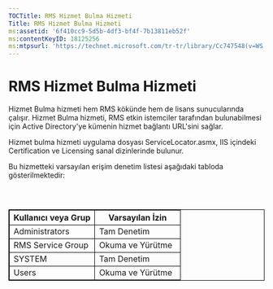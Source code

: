 ```yaml
---
TOCTitle: RMS Hizmet Bulma Hizmeti
Title: RMS Hizmet Bulma Hizmeti
ms:assetid: '6f410cc9-5d5b-4df3-bf4f-7b13811eb52f'
ms:contentKeyID: 18125256
ms:mtpsurl: 'https://technet.microsoft.com/tr-tr/library/Cc747548(v=WS.10)'
---
```


RMS Hizmet Bulma Hizmeti
========================

Hizmet Bulma hizmeti hem RMS kökünde hem de lisans sunucularında çalışır. Hizmet Bulma hizmeti, RMS etkin istemciler tarafından bulunabilmesi için Active Directory'ye kümenin hizmet bağlantı URL'sini sağlar.

Hizmet bulma hizmeti uygulama dosyası ServiceLocator.asmx, IIS içindeki Certification ve Licensing sanal dizinlerinde bulunur.

Bu hizmetteki varsayılan erişim denetim listesi aşağıdaki tabloda gösterilmektedir:

###  

 
<table style="border:1px solid black;">
<colgroup>
<col width="50%" />
<col width="50%" />
</colgroup>
<thead>
<tr class="header">
<th style="border:1px solid black;" >Kullanıcı veya Grup</th>
<th style="border:1px solid black;" >Varsayılan İzin</th>
</tr>
</thead>
<tbody>
<tr class="odd">
<td style="border:1px solid black;">Administrators</td>
<td style="border:1px solid black;">Tam Denetim</td>
</tr>
<tr class="even">
<td style="border:1px solid black;">RMS Service Group</td>
<td style="border:1px solid black;">Okuma ve Yürütme</td>
</tr>
<tr class="odd">
<td style="border:1px solid black;">SYSTEM</td>
<td style="border:1px solid black;">Tam Denetim</td>
</tr>
<tr class="even">
<td style="border:1px solid black;">Users</td>
<td style="border:1px solid black;">Okuma ve Yürütme</td>
</tr>
</tbody>
</table>
